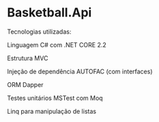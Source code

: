 # Basketball.Api

Tecnologias utilizadas:

Linguagem C# com .NET CORE 2.2

Estrutura MVC

Injeção de dependência AUTOFAC (com interfaces)

ORM Dapper

Testes unitários MSTest com Moq

Linq para manipulação de listas
